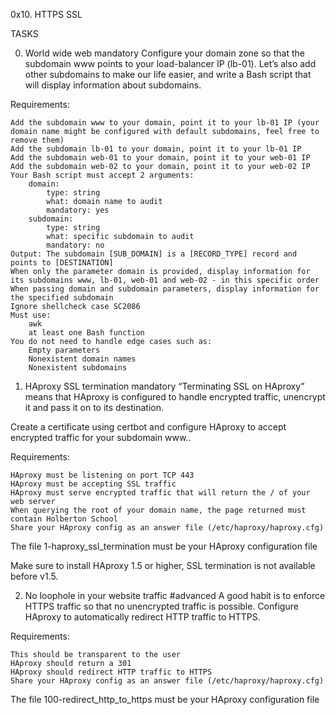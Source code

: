 0x10. HTTPS SSL

TASKS

0. World wide web
mandatory
Configure your domain zone so that the subdomain www points to your load-balancer IP (lb-01). Let’s also add other subdomains to make our life easier, and write a Bash script that will display information about subdomains.

Requirements:

	Add the subdomain www to your domain, point it to your lb-01 IP (your domain name might be configured with default subdomains, feel free to remove them)
	Add the subdomain lb-01 to your domain, point it to your lb-01 IP
	Add the subdomain web-01 to your domain, point it to your web-01 IP
	Add the subdomain web-02 to your domain, point it to your web-02 IP
	Your Bash script must accept 2 arguments:
		domain:
			type: string
			what: domain name to audit
			mandatory: yes
		subdomain:
			type: string
			what: specific subdomain to audit
			mandatory: no
	Output: The subdomain [SUB_DOMAIN] is a [RECORD_TYPE] record and points to [DESTINATION]
	When only the parameter domain is provided, display information for its subdomains www, lb-01, web-01 and web-02 - in this specific order
	When passing domain and subdomain parameters, display information for the specified subdomain
	Ignore shellcheck case SC2086
	Must use:
		awk
		at least one Bash function
	You do not need to handle edge cases such as:
		Empty parameters
		Nonexistent domain names
		Nonexistent subdomains


1. HAproxy SSL termination
mandatory
“Terminating SSL on HAproxy” means that HAproxy is configured to handle encrypted traffic, unencrypt it and pass it on to its destination.

Create a certificate using certbot and configure HAproxy to accept encrypted traffic for your subdomain www..

Requirements:

	HAproxy must be listening on port TCP 443
	HAproxy must be accepting SSL traffic
	HAproxy must serve encrypted traffic that will return the / of your web server
	When querying the root of your domain name, the page returned must contain Holberton School
	Share your HAproxy config as an answer file (/etc/haproxy/haproxy.cfg)
The file 1-haproxy_ssl_termination must be your HAproxy configuration file

Make sure to install HAproxy 1.5 or higher, SSL termination is not available before v1.5.

2. No loophole in your website traffic
#advanced
A good habit is to enforce HTTPS traffic so that no unencrypted traffic is possible. Configure HAproxy to automatically redirect HTTP traffic to HTTPS.

Requirements:

	This should be transparent to the user
	HAproxy should return a 301
	HAproxy should redirect HTTP traffic to HTTPS
	Share your HAproxy config as an answer file (/etc/haproxy/haproxy.cfg)

The file 100-redirect_http_to_https must be your HAproxy configuration file
